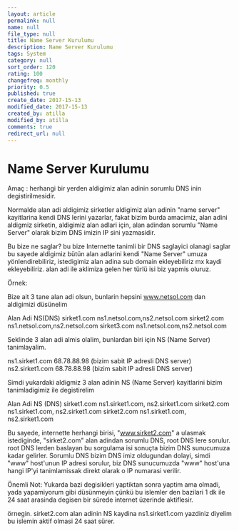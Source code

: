 ```yaml
---
layout: article
permalink: null
name: null
file_type: null
title: Name Server Kurulumu
description: Name Server Kurulumu
tags: System
category: null
sort_order: 120
rating: 100
changefreq: monthly
priority: 0.5
published: true
create_date: 2017-15-13
modified_date: 2017-15-13
created_by: atilla
modified_by: atilla
comments: true
redirect_url: null
---
```


# Name Server Kurulumu

Amaç : herhangi bir yerden aldigimiz alan adinin sorumlu DNS inin degistirilmesidir.

Normalde alan adi aldigimiz sirketler aldigimiz alan adinin "name server" kayitlarina kendi DNS lerini yazarlar,
fakat bizim burda amacimiz, alan adini aldigmiz sirketin, aldigimiz alan adlari için,
alan adindan sorumlu "Name Server" olarak bizim DNS imizin IP sini yazmasidir.

Bu bize ne saglar? bu bize Internette tanimli bir DNS saglayici olanagi saglar bu sayede aldigimiz bütün alan adlarini kendi
"Name Server" umuza yönlendirebiliriz, istedigimiz alan adina sub domain ekleyebiliriz mx kaydi ekleyebiliriz.
alan adi ile aklimiza gelen her türlü isi biz yapmis oluruz.

Örnek:

Bize ait 3 tane alan adi olsun, bunlarin hepsini www.netsol.com dan aldigimizi düsünelim

Alan Adi NS(DNS)
sirket1.com ns1.netsol.com,ns2.netsol.com
sirket2.com ns1.netsol.com,ns2.netsol.com
sirket3.com ns1.netsol.com,ns2.netsol.com

Seklinde 3 alan adi almis olalim, bunlardan biri için NS (Name Server) tanimlayalim.

ns1.sirket1.com 68.78.88.98 (bizim sabit IP adresli DNS server)
ns2.sirket1.com 68.78.88.98 (bizim sabit IP adresli DNS server)

Simdi yukardaki aldigmiz 3 alan adinin NS (Name Server) kayitlarini bizim tanimladigimiz ile degistirelim

Alan Adi NS (DNS)
sirket1.com ns1.sirket1.com, ns2.sirket1.com
sirket2.com ns1.sirket1.com, ns2.sirket1.com
sirket2.com ns1.sirket1.com, ns2.sirket1.com

Bu sayede, internette herhangi birisi, "www.sirket2.com" a ulasmak istediginde,
"sirket2.com" alan adindan sorumlu DNS, root DNS lere sorulur. root DNS lerden baslayan bu sorgulama isi
sonuçta bizim DNS sunucumuza kadar gelirler. Sorumlu DNS bizim DNS imiz oldugundan dolayi, simdi "www" host'unun
IP adresi sorulur, biz DNS sunucumuzda "www" host'una hangi IP'yi tanimlamissak direkt olarak o IP numarasi verilir.

Önemli Not: Yukarda bazi degisikleri yaptiktan sonra yaptim ama olmadi, yada yapamiyorum gibi düsünmeyin çünkü
bu islemler den bazilari 1 dk ile 24 saat arasinda degisen bir sürede internet üzerinde aktiflesir.

örnegin.
sirket2.com alan adinin NS kaydina ns1.sirket1.com yazdiniz diyelim bu islemin aktif olmasi 24 saat sürer.
